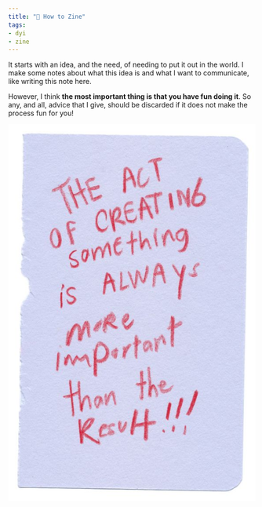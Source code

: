 ```yaml
---
title: "🤨 How to Zine"
tags:
- dyi
- zine
---
```


It starts with an idea, and the need, of needing to put it out in the world. I make some notes about what this idea is and what I want to communicate, like writing this note here.

However, I think **the most important thing is that you have fun doing it**. So any, and all, advice that I give, should be discarded if it does not make the process fun for you!

![](notes/_media/process.png)